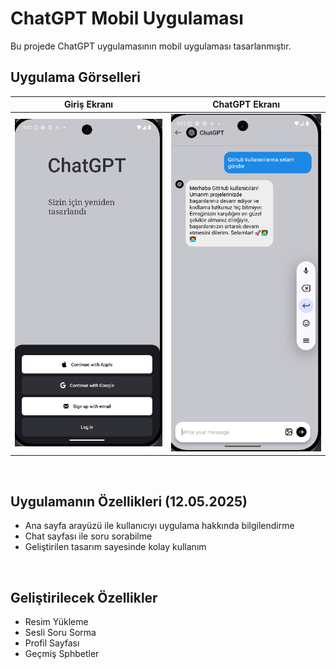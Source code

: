 <h1 >ChatGPT Mobil Uygulaması</h1>
<p>Bu projede ChatGPT uygulamasının mobil uygulaması tasarlanmıştır.</p>

## Uygulama Görselleri
|             Giriş Ekranı             |               ChatGPT Ekranı              |
| :----------------------------------: | :---------------------------------------: |
|    ![](app_image/anaekran.png)       |       ![](app_image/chatekrani.png)       |

<br>
<h2>Uygulamanın Özellikleri (12.05.2025)</h2>
<ul>
  <li>Ana sayfa arayüzü ile kullanıcıyı uygulama hakkında bilgilendirme</li>
  <li>Chat sayfası ile soru sorabilme </li>
  <li>Geliştirilen tasarım sayesinde kolay kullanım</li>
</ul>
<br>
<h2>Geliştirilecek Özellikler</h2>
<ul>
  <li>Resim Yükleme</li>
  <li>Sesli Soru Sorma</li>
  <li>Profil Sayfası</li>
  <li>Geçmiş Sphbetler</li>
</ul>


